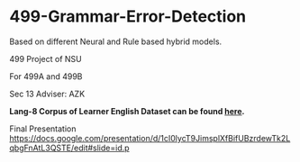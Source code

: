 # 499-Grammar-Error-Detection
Based on different Neural and Rule based hybrid models.

499 Project of NSU

For 499A and 499B

Sec 13
Adviser: AZK

**Lang-8 Corpus of Learner English Dataset can be found [here](https://sites.google.com/site/naistlang8corpora/).**

Final Presentation https://docs.google.com/presentation/d/1cI0lycT9JimsplXfBifUBzrdewTk2LqbgFnAtL3QSTE/edit#slide=id.p
